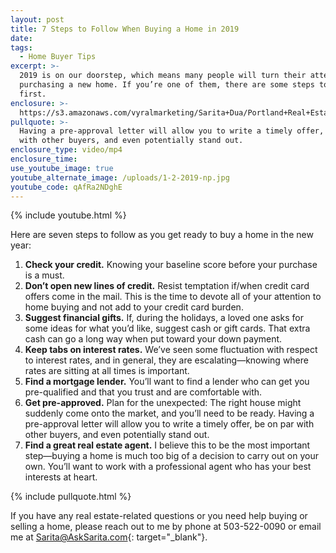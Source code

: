 ```yaml
---
layout: post
title: 7 Steps to Follow When Buying a Home in 2019
date:
tags:
  - Home Buyer Tips
excerpt: >-
  2019 is on our doorstep, which means many people will turn their attention to
  purchasing a new home. If you’re one of them, there are some steps to consider
  first.
enclosure: >-
  https://s3.amazonaws.com/vyralmarketing/Sarita+Dua/Portland+Real+Estate+Agent-+7+Steps+to+Follow+When+Buying+a+Home+in+2019.mp4
pullquote: >-
  Having a pre-approval letter will allow you to write a timely offer, be on par
  with other buyers, and even potentially stand out.
enclosure_type: video/mp4
enclosure_time:
use_youtube_image: true
youtube_alternate_image: /uploads/1-2-2019-np.jpg
youtube_code: qAfRa2NDghE
---
```


{% include youtube.html %}

Here are seven steps to follow as you get ready to buy a home in the new year:

1. **Check your credit.** Knowing your baseline score before your purchase is a must.
2. **Don’t open new lines of credit.** Resist temptation if/when credit card offers come in the mail. This is the time to devote all of your attention to home buying and not add to your credit card burden.
3. **Suggest financial gifts.** If, during the holidays, a loved one asks for some ideas for what you’d like, suggest cash or gift cards. That extra cash can go a long way when put toward your down payment.
4. **Keep tabs on interest rates.** We’ve seen some fluctuation with respect to interest rates, and in general, they are escalating—knowing where rates are sitting at all times is important.
5. **Find a mortgage lender.** You’ll want to find a lender who can get you pre-qualified and that you trust and are comfortable with.
6. **Get pre-approved.** Plan for the unexpected: The right house might suddenly come onto the market, and you’ll need to be ready. Having a pre-approval letter will allow you to write a timely offer, be on par with other buyers, and even potentially stand out.
7. **Find a great real estate agent.** I believe this to be the most important step—buying a home is much too big of a decision to carry out on your own. You’ll want to work with a professional agent who has your best interests at heart.

{% include pullquote.html %}

If you have any real estate-related questions or you need help buying or selling a home, please reach out to me by phone at 503-522-0090 or email me at [Sarita@AskSarita.com](mailto:Sarita@AskSarita.com){: target="_blank"}.&nbsp;
